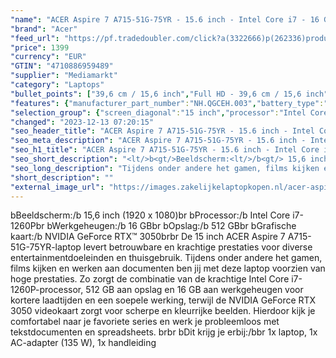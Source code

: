 ```yaml
---
"name": "ACER Aspire 7 A715-51G-75YR - 15.6 inch - Intel Core i7 - 16 GB - 512 GB - GeForce RTX 3050"
"brand": "Acer"
"feed_url": "https://pf.tradedoubler.com/click?a(3322666)p(262336)product(50617-1723287)ttid(3)url(https%3A%2F%2Fwww.mediamarkt.nl%2Fnl%2Fproduct%2F_acer-aspire-7-a715-51g-75yr-1723287.html%3Futm_source%3Dtradedoubler%26utm_medium%3Daff-comparison%26utm_term%3D1723287)"
"price": 1399
"currency": "EUR"
"GTIN": "4710886959489"
"supplier": "Mediamarkt"
"category": "Laptops"
"bullet_points": ["39,6 cm / 15,6 inch","Full HD - 39,6 cm / 15,6 inch","SSD , 512 GB , M.2 via PCIe","3x USB 3.2 (Gen 2, Type-A), 1x netwerkaansluiting (RJ-45), 1x USB 3.2 (Gen 2, Type-C) met DisplayPort, 1x HDMI 2.0, 1x hoofdtelefoon-/microfooncombo","Lithium-ion","36.23 cm x 1.99 cm x 23.74 cm /"]
"features": {"manufacturer_part_number":"NH.QGCEH.003","battery_type":"Lithium-ion","processor_speed_with_turbo":"4.7 GHz","color":"Zwart","brightness":"250 cd/m²","depth":"23,74 cm","additional_update_information":"Voor zover op de afbeeldingen apps worden getoond, geldt dat MediaMarkt niet kan garanderen dat de apps tijdens de volledige levensduur van het product goed zullen blijven functioneren. Dit hangt af van het beleid van de fabrikant.","connections":"3x USB 3.2 (Gen 2, Type-A), 1x netwerkaansluiting (RJ-45), 1x USB 3.2 (Gen 2, Type-C) met DisplayPort, 1x HDMI 2.0, 1x hoofdtelefoon-/microfooncombo","bluetooth_version":"4.0","bluetooth":"Ja","hard_disk_1":"SSD , 512 GB , M.2 via PCIe","processor_clock_rate":"2.1 GHz","ram_configuration":"2x 8 GB","short_description":"15.6 FHD • Intel Core i7-1260P • 16GB DDR4 • 512GB SSD • NVIDIA GeForce RTX 3050 (4GB)","manufacturer_guarantee":"2 jaar","card_reader":"Nee","panel_type":"IPS (In-Plane Switching)","touchscreen":"Nee","weight":"3 kg","manufacturer_supported_software_updates":"Onbekend","scope_of_delivery":"1x laptop, 1x AC-adapter (135 W), 1x handleiding","product_height":"1,99 cm","image_quality":"Full HD","product_manufacturer":"ACER","processor":"Intel Core i7-1260P","integrated_mike":"Ja","speakers":"Ja","convertibility":"Vast scherm","warranty_note":"2 Jaar Pick up & Return / Drop off Collection points","screen_diagonal_inches":"15.6 inch","model_year":"2022","shipping_costs":"0.00","screen_type":"Mat scherm","memory_size":"16 GB","dedicated_graphics_memory":"4 GB","processor_brand":"Intel®","wlan_standards":"WiFi 6 (802.11AX)","delivery_time":"1","number_of_processor_cores":"12","image_ratio":"16:9","product_introduction_date":"2022-03-23","memory_speeds":"2666 MHz","height":"1,99 cm","screen_diagonal_cm":"39,6 cm","battery_life":"9 uur","screen_diagonal_cm_inch":"39,6 cm / 15,6 inch","product_type":"Laptop","capacity_of_1_hard_disk":"512 GB","type_of_1_hard_disk":"SSD","front_camera":"Ja","battery_capacity":"50 Wh","resolution":"1920 x 1080","integrated_webcam":"Ja","update_policy":"Onbekend","total_storage_space_in_gb":"512 GB","wlan":"Ja","processor_model":"Core™ i7","ram_type":"DDR4","previous_price":"","product_width":"36,23 cm","special_features":"Nee","product_depth":"23,74 cm","dimensions_weight":"36.23 cm x 1.99 cm x 23.74 cm /","total_storage_space":"512 GB"}
"selection_group": {"screen_diagonal":"15 inch","processor":"Intel Core i7","changed_price_past_3_days":false,"product_family":"Aspire"}
"changed": "2023-12-13 07:20:15"
"seo_header_title": "ACER Aspire 7 A715-51G-75YR - 15.6 inch - Intel Core i7 - 16 GB - 512 GB - GeForce RTX 3050"
"seo_meta_description": "ACER Aspire 7 A715-51G-75YR - 15.6 inch - Intel Core i7 - 16 GB - 512 GB - GeForce RTX 3050"
"seo_h1_title": "ACER Aspire 7 A715-51G-75YR - 15.6 inch - Intel Core i7 - 16 GB - 512 GB - GeForce RTX 3050"
"seo_short_description": "<lt/>b<gt/>Beeldscherm:<lt/>/b<gt/> 15,6 inch (1920 x 1080)<lt/>br<gt/> <lt/>b<gt/>Processor:<lt/>/b<gt/> Intel Core i7-1260P<lt/>br<gt/> <lt/>b<gt/>Werkgeheugen:<lt/>/b<gt/> 16 GB<lt/>br<gt/> <lt/>b<gt/>Opslag:<lt/>/b<gt/> 512 GB<lt/>br<gt/> <lt/>b<gt/>Grafische kaart:<lt/>/b<gt/> NVIDIA GeForce RTX™ 3050<lt/>br<gt/><lt/>br<gt/> De 15 inch ACER Aspire 7 A715-51G-75YR-laptop levert betrouwbare en krachtige prestaties voor diverse entertainmentdoeleinden en thuisgebruik."
"seo_long_description": "Tijdens onder andere het gamen, films kijken en werken aan documenten ben jij met deze laptop voorzien van hoge prestaties. Zo zorgt de combinatie van de krachtige Intel Core i7-1260P-processor, 512 GB aan opslag en 16 GB aan werkgeheugen voor kortere laadtijden en een soepele werking, terwijl de NVIDIA GeForce RTX 3050 videokaart zorgt voor scherpe en kleurrijke beelden. Hierdoor kijk je comfortabel naar je favoriete series en werk je probleemloos met tekstdocumenten en spreadsheets. <lt/>br<gt/><lt/>br<gt/> <lt/>b<gt/>Dit krijg je erbij:<lt/>/b<gt/><lt/>br<gt/> 1x laptop, 1x AC-adapter (135 W), 1x handleiding"
"short_description": ""
"external_image_url": "https://images.zakelijkelaptopkopen.nl/acer-aspire-7-a715-51g-75yr-1723287.webp"
---
```


<lt/>b<gt/>Beeldscherm:<lt/>/b<gt/> 15,6 inch (1920 x 1080)<lt/>br<gt/> <lt/>b<gt/>Processor:<lt/>/b<gt/> Intel Core i7-1260P<lt/>br<gt/> <lt/>b<gt/>Werkgeheugen:<lt/>/b<gt/> 16 GB<lt/>br<gt/> <lt/>b<gt/>Opslag:<lt/>/b<gt/> 512 GB<lt/>br<gt/> <lt/>b<gt/>Grafische kaart:<lt/>/b<gt/> NVIDIA GeForce RTX™ 3050<lt/>br<gt/><lt/>br<gt/> De 15 inch ACER Aspire 7 A715-51G-75YR-laptop levert betrouwbare en krachtige prestaties voor diverse entertainmentdoeleinden en thuisgebruik. Tijdens onder andere het gamen, films kijken en werken aan documenten ben jij met deze laptop voorzien van hoge prestaties. Zo zorgt de combinatie van de krachtige Intel Core i7-1260P-processor, 512 GB aan opslag en 16 GB aan werkgeheugen voor kortere laadtijden en een soepele werking, terwijl de  NVIDIA GeForce RTX 3050 videokaart zorgt voor scherpe en kleurrijke beelden. Hierdoor kijk je comfortabel naar je favoriete series en werk je probleemloos met tekstdocumenten en spreadsheets. <lt/>br<gt/><lt/>br<gt/> <lt/>b<gt/>Dit krijg je erbij:<lt/>/b<gt/><lt/>br<gt/> 1x laptop, 1x AC-adapter (135 W), 1x handleiding